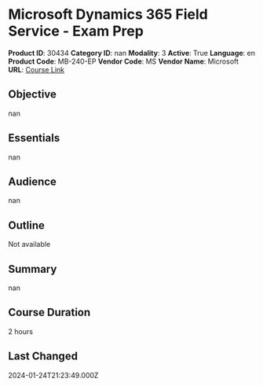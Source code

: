 # Microsoft Dynamics 365 Field Service - Exam Prep

**Product ID**: 30434
**Category ID**: nan
**Modality**: 3
**Active**: True
**Language**: en
**Product Code**: MB-240-EP
**Vendor Code**: MS
**Vendor Name**: Microsoft
**URL**: [Course Link](https://www.fastlaneus.com/course/microsoft-mb-240-ep)

## Objective
nan

## Essentials
nan

## Audience
nan

## Outline
Not available

## Summary
nan

## Course Duration
2 hours

## Last Changed
2024-01-24T21:23:49.000Z
